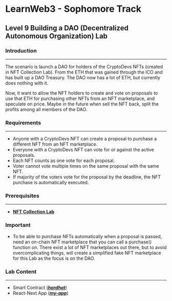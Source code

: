 # LearnWeb3 - Sophomore Track

## Level 9 Building a DAO (Decentralized Autonomous Organization) Lab

### Introduction
---
The scenario is launch a DAO for holders of the CryptoDevs NFTs (created in NFT Collection Lab). From the ETH that was gained through the ICO and has built up a DAO Treasury. The DAO now has a lot of ETH, but currently does nothing with it.

Now, it want to allow the NFT holders to create and vote on proposals to use that ETH for purchasing other NFTs from an NFT marketplace, and speculate on price. Maybe in the future when sell the NFT back,  split the profits among all members of the DAO.

### Requirements
---
- Anyone with a CryptoDevs NFT can create a proposal to purchase a different NFT from an NFT marketplace.
- Everyone with a CryptoDevs NFT can vote for or against the active proposals.
- Each NFT counts as one vote for each proposal.
- Voter cannot vote multiple times on the same proposal with the same NFT.
- If majority of the voters vote for the proposal by the deadline, the NFT purchase is automatically executed.

### Prerequisites
---
- [**NFT Collection Lab**](https://github.com/alfredo-baron-mex/learnweb3-sophotrack-nftcollection)

### Important
- To be able to purchase NFTs automatically when a proposal is passed, need an on-chain NFT marketplace that you can call a purchase() function on. There exist a lot of NFT marketplaces out there, but to avoid overcomplicating things, will create a simplified fake NFT marketplace for this Lab as the focus is on the DAO.


### Lab Content
---
- Smart Contract ([***hardhat***](hardhat))
- React-Next App ([***my-app***](my-app))

